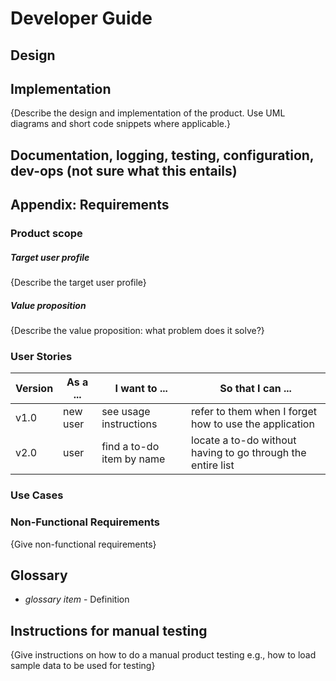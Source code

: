 # Developer Guide

## Design

## Implementation

{Describe the design and implementation of the product. Use UML diagrams and short code snippets where applicable.}

## Documentation, logging, testing, configuration, dev-ops (not sure what this entails)

## Appendix: Requirements

### Product scope

##### Target user profile

{Describe the target user profile}

##### Value proposition

{Describe the value proposition: what problem does it solve?}

### User Stories

|Version| As a ... | I want to ... | So that I can ...|
|--------|----------|---------------|------------------|
|v1.0|new user|see usage instructions|refer to them when I forget how to use the application|
|v2.0|user|find a to-do item by name|locate a to-do without having to go through the entire list|

### Use Cases

### Non-Functional Requirements

{Give non-functional requirements}

## Glossary

* *glossary item* - Definition

## Instructions for manual testing

{Give instructions on how to do a manual product testing e.g., how to load sample data to be used for testing}
